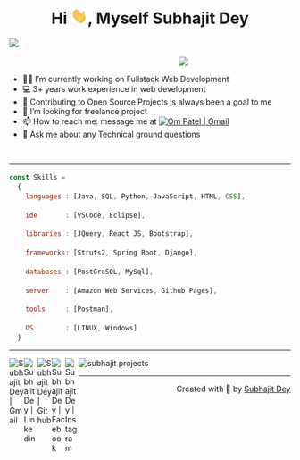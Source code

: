 <h1 align="center">Hi <img src="https://raw.githubusercontent.com/ABSphreak/ABSphreak/master/gifs/Hi.gif" width="30px">, Myself Subhajit Dey</h1>
<img src="https://user-images.githubusercontent.com/73097560/115834477-dbab4500-a447-11eb-908a-139a6edaec5c.gif">

<picture> <img align="right" src="https://github.com/7oSkaaa/7oSkaaa/blob/main/Images/Right_Side.gif?raw=true" width = 200px></picture>

<br />

- 👨‍💻 I’m currently working on Fullstack Web Development
- 💻 3+ years work experience in web development
- 🌱 Contributing to Open Source Projects is always been a goal to me
- 🔭 I’m looking for freelance project
- 📫 How to reach me: message me at <a href="https://wa.me/919830407193" target="_new">
    <img alt="Om Patel | Gmail" width="15px" src="https://www.vectorlogo.zone/logos/whatsapp/whatsapp-icon.svg" />
  </a>
- 💬 Ask me about any Technical ground questions

<br />

---

```js
const Skills = 
  {
    languages : [Java, SQL, Python, JavaScript, HTML, CSS],

    ide       : [VSCode, Eclipse],

    libraries : [JQuery, React JS, Bootstrap],

    frameworks: [Struts2, Spring Boot, Django],

    databases : [PostGreSQL, MySql],

    server    : [Amazon Web Services, Github Pages],

    tools     : [Postman],
    
    OS        : [LINUX, Windows]
  }
```

---

<!-- <h4> Connect with me🤝: <h4> -->
<img src="https://komarev.com/ghpvc/?username=subhajit-projects&label=Profile%20views&color=000000&style=flat" alt="subhajit projects" />
  </hr>
  <a href="mailto:omunite21@gmail.com">
    <img align="left" alt="Subhajit Dey | Gmail" width="26px" src="https://www.vectorlogo.zone/logos/gmail/gmail-icon.svg" />
  </a>
  <a href="https://www.linkedin.com/in/om-patel-401068143/">
   <img align="left" alt="Subhajit Dey | Linkedin" width="24px" src="https://www.vectorlogo.zone/logos/linkedin/linkedin-tile.svg" />
  </a>
   <a href="https://github.com/omunite215">
    <img align="left" alt="Subhajit Dey | Github" width="26px" src="https://www.vectorlogo.zone/logos/github/github-tile.svg" />
  </a>
  <a href="https://www.instagram.com/_21omp/">
    <img align="left" alt="Subhajit Dey | Facebook" width="24px" src="https://www.vectorlogo.zone/logos/facebook/facebook-icon.svg" />
  </a>
  <a href="https://www.instagram.com/_21omp/">
    <img align="left" alt="Subhajit Dey | Instagram" width="24px" src="https://www.vectorlogo.zone/logos/instagram/instagram-icon.svg" />
  </a>
<!--   <a href="https://portfoliobyom.netlify.app/">
    <img align="left" alt="Om Patel | Portfolio" width="26px" src="https://www.svgrepo.com/show/474386/internet.svg" />
  </a> -->
  <br>

---
  
<div> <!-- <img src="https://komarev.com/ghpvc/?username=subhajit-projects&label=Profile%20views&color=0e75b6&style=flat" alt="subhajit projects" /> --> <div align="right" >Created with 🧡 by <a href="https://github.com/omunite215">Subhajit Dey</a></div></div>
<!-- <p align="right" > <img src="https://komarev.com/ghpvc/?username=subhajit-projects&label=Profile%20views&color=0e75b6&style=flat" alt="subhajit projects" /> </p> -->

<!--
**subhajit-projects/subhajit-projects** is a ✨ _special_ ✨ repository because its `README.md` (this file) appears on your GitHub profile.

Here are some ideas to get you started:

- 🔭 I’m currently working on ...
- 🌱 I’m currently learning ...
- 👯 I’m looking to collaborate on ...
- 🤔 I’m looking for help with ...
- 💬 Ask me about ...
- 📫 How to reach me: ...
- 😄 Pronouns: ...
- ⚡ Fun fact: ...
-->
